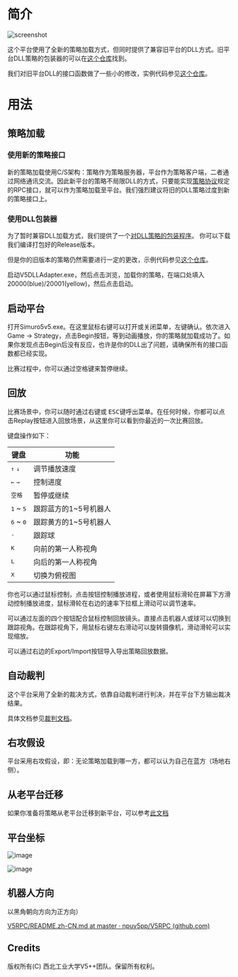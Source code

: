 # 简介

![screenshot](./Documents/screenshot.png)

这个平台使用了全新的策略加载方式，但同时提供了兼容旧平台的DLL方式。旧平台DLL策略的包装器的可以在[这个仓库](https://github.com/npuv5pp/V5DLLAdapter)找到。

我们对旧平台DLL的接口函数做了一些小的修改，实例代码参见[这个仓库](https://github.com/npuv5pp/DLLStrategy)。

# 用法

## 策略加载

### 使用新的策略接口

新的策略加载使用C/S架构：策略作为策略服务器，平台作为策略客户端，二者通过网络通讯交流。因此新平台的策略不局限DLL的方式，只要能实现[策略协议](https://github.com/npuv5pp/V5RPC)规定的RPC接口，就可以作为策略加载至平台。我们强烈建议将旧的DLL策略过度到新的策略接口上。

### 使用DLL包装器

为了暂时兼容DLL加载方式，我们提供了一个[对DLL策略的包装程序](https://github.com/npuv5pp/V5DLLAdapter)。 你可以下载我们编译打包好的Release版本。

但是你的旧版本的策略仍然需要进行一定的更改，示例代码参见[这个仓库](https://github.com/npuv5pp/DLLStrategy)。

启动V5DLLAdapter.exe，然后点击浏览，加载你的策略，在端口处填入20000(blue)/20001(yellow)，然后点击启动。

## 启动平台

打开Simuro5v5.exe。在这里鼠标右键可以打开或关闭菜单，左键确认。依次进入Game -> Strategy，点击Begin按钮，等到动画播放，你的策略就加载成功了。如果你发现点击Begin后没有反应，也许是你的DLL出了问题，请确保所有的接口函数都已经实现。

比赛过程中，你可以通过<kbd>空格</kbd>键来暂停继续。

## 回放

比赛场景中，你可以随时通过右键或 <kbd>ESC</kbd>键呼出菜单。在任何时候，你都可以点击Replay按钮进入回放场景，从这里你可以看到你最近的一次比赛回放。

键盘操作如下：

| 键盘      | 功能                  |
|-----------|-----------------------|
| <kbd>↑</kbd> <kbd>↓</kbd>   | 调节播放速度          |
| <kbd>←</kbd> <kbd>→</kbd>   | 控制进度              |
| <kbd>空格</kbd>    | 暂停或继续            |
| <kbd>1</kbd> ~ <kbd>5</kbd> | 跟踪蓝方的1~5号机器人 |
| <kbd>6</kbd> ~ <kbd>0</kbd> | 跟踪黄方的1~5号机器人 |
| <kbd>-</kbd>       | 跟踪球                |
| <kbd>K</kbd>       | 向前的第一人称视角    |
| <kbd>L</kbd>       | 向后的第一人称视角    |
| <kbd>X</kbd>       | 切换为俯视图          |

你也可以通过鼠标控制，点击按钮控制播放进程，或者使用鼠标滑轮在屏幕下方滑动控制播放进度，鼠标滑轮在右边的速率下拉框上滑动可以调节速率。

可以通过左面的四个按钮配合鼠标控制回放镜头。直接点击机器人或球可以切换到跟踪视角。在跟踪视角下，用鼠标右键左右滑动可以旋转摄像机，滑动滑轮可以实现缩放。

可以通过右边的Export/Import按钮导入导出策略回放数据。

## 自动裁判

这个平台采用了全新的裁决方式，依靠自动裁判进行判决，并在平台下方输出裁决结果。

具体文档参见[裁判文档](https://github.com/npuv5pp/Simuro5v5/blob/master/Documents/Referee_zh.md)。

## 右攻假设

平台采用右攻假设，即：无论策略加载到哪一方，都可以认为自己在蓝方（场地右侧）。

## 从老平台迁移

如果你准备将策略从老平台迁移到新平台，可以参考[此文档](https://github.com/npuv5pp/Simuro5v5/blob/master/Documents/Diff.md)

## 平台坐标

![image]("https://github.com/ego-0102/Simuro5v5/raw/master/Documents/platform.png")

![image]("https://github.com/ego-0102/Simuro5v5/raw/master/Documents/platform1.png")

## 机器人方向

以黑角朝向方向为正方向）

[V5RPC/README.zh-CN.md at master · npuv5pp/V5RPC (github.com)](https://github.com/npuv5pp/V5RPC/blob/master/README.zh-CN.md#robot)



## Credits
版权所有(C) 西北工业大学V5++团队。保留所有权利。
